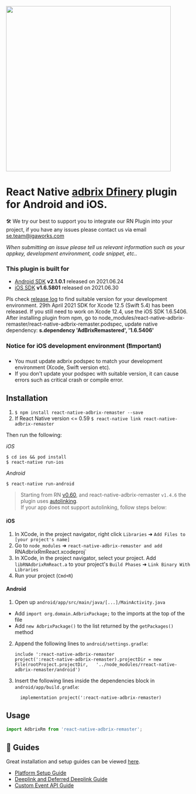 
<img src="https://adbrix.vn/blog/abx-images/2021/07/banner3.jpg"  width="450">

# React Native [adbrix Dfinery](https://console.dfinery.io/) plugin for Android and iOS.

🛠 We try our best to support you to integrate our RN Plugin into your project, if you have any issues please contact us via email se.team@igaworks.com

*When submitting an issue please tell us relevant information such as your appkey, development environment, code snippet, etc..*

### This plugin is built for

- [Android SDK](https://help.dfinery.io/hc/ko/articles/360006568493-SDK-Release-Note-Android) **v2.1.0.1** released on 2021.06.24
- [iOS SDK](https://help.dfinery.io/hc/ko/articles/360006568953-SDK-Release-Note-iOS) **v1.6.5801** released on 2021.06.30

> 
Pls check [release log](https://help.dfinery.io/hc/ko/articles/360006568953-SDK-Release-Note-iOS) to find suitable version for your development environment.
29th April 2021 SDK for Xcode 12.5 (Swift 5.4) has been released. 
If you still need to work on Xcode 12.4, use the iOS SDK 1.6.5406. After installing plugin from npm, go to node_modules/react-native-adbrix-remaster/react-native-adbrix-remaster.podspec, update native dependency:  **s.dependency 'AdBrixRemastered', '1.6.5406'**

### Notice for iOS development environment (❗Important)
  - You must update adbrix podspec to match your development environment (Xcode, Swift version etc). 
  - If you don't update your podspec with suitable version, it can cause errors such as critical crash or compile error.

## Installation

1. `$ npm install react-native-adbrix-remaster --save`
2. If React Native version <= 0.59
`$ react-native link react-native-adbrix-remaster`

Then run the following:

*iOS*
```
$ cd ios && pod install
$ react-native run-ios
```

*Android*
```
$ react-native run-android
```

> Starting from RN [v0.60](https://facebook.github.io/react-native/blog/2019/07/03/version-60), and react-native-adbrix-remaster `v1.4.6` the plugin uses [autolinking](https://github.com/react-native-community/cli/blob/master/docs/autolinking.md). <br/>
If your app does not support autolinking, follow steps below:

#### iOS

1. In XCode, in the project navigator, right click `Libraries` ➜ `Add Files to [your project's name]`
2. Go to `node_modules` ➜ `react-native-adbrix-remaster and add `RNAdbrixRmReact.xcodeproj`
3. In XCode, in the project navigator, select your project. Add `libRNAdbrixRmReact.a` to your project's `Build Phases` ➜ `Link Binary With Libraries`
4. Run your project (`Cmd+R`)

#### Android

1. Open up `android/app/src/main/java/[...]/MainActivity.java`
  - Add `import org.domain.AdbrixPackage;` to the imports at the top of the file
  - Add `new AdbrixPackage()` to the list returned by the `getPackages()` method
2. Append the following lines to `android/settings.gradle`:
  	```
  	include ':react-native-adbrix-remaster
  	project(':react-native-adbrix-remaster).projectDir = new File(rootProject.projectDir, 	'../node_modules/rreact-native-adbrix-remaster/android')
  	```
3. Insert the following lines inside the dependencies block in `android/app/build.gradle`:
  	```
      implementation project(':react-native-adbrix-remaster)
  	```



## Usage
```javascript
import AdbrixRm from 'react-native-adbrix-remaster';

```
## 📖 Guides

Great installation and setup guides can be viewed [here](https://help.dfinery.io/hc/en-us/articles/360033981253-Adbrix-Integration-React-Native-).
- [Platform Setup Guide](https://help.dfinery.io/hc/en-us/articles/360033981253-Adbrix-Integration-React-Native-#toc2)
- [Deeplink and Deferred Deeplink Guide](https://help.dfinery.io/hc/en-us/articles/360033981253-Adbrix-Integration-React-Native-#toc5)
- [Custom Event API Guide](https://help.dfinery.io/hc/en-us/articles/360033981253-Adbrix-Integration-React-Native-#toc12)  
